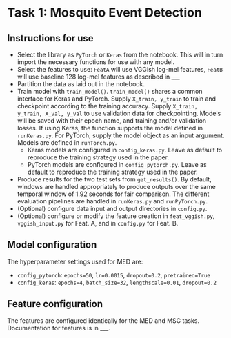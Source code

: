 # Task 1: Mosquito Event Detection

## Instructions for use

* Select the library as `PyTorch` or `Keras` from the notebook. This will in turn import the necessary functions for use with any model.
* Select the features to use: `FeatA` will use VGGish log-mel features, `FeatB` will use baseline 128 log-mel features as described in ___
* Partition the data as laid out in the notebook.
* Train model with `train_model()`. `train_model()` shares a common interface for Keras and PyTorch. Supply `X_train, y_train` to train and checkpoint according to the training accuracy. Supply `X_train, y_train, X_val, y_val` to use validation data for checkpointing. Models will be saved with their epoch name, and training and/or validation losses. If using Keras, the function supports the model defined in `runKeras.py`. For PyTorch, supply the model object as an input argument. Models are defined in `runTorch.py`.
  * Keras models are configured in `config_keras.py`. Leave as default to reproduce the training strategy used in the paper.
  * PyTorch models are configured in `config_pytorch.py`. Leave as default to reproduce the training strategy used in the paper.
* Produce results for the two test sets from `get_results()`. By default, windows are handled appropriately to produce outputs over the same temporal window of 1.92 seconds for fair comparison. The different evaluation pipelines are handled in `runKeras.py` and `runPyTorch.py`.
* (Optional) configure data input and output directories in `config.py`. 
* (Optional) configure or modify the feature creation in `feat_vggish.py`, `vggish_input.py` for Feat. A, and in `config.py` for Feat. B.

## Model configuration
The hyperparameter settings used for MED are:
* `config_pytorch`: `epochs=50`, `lr=0.0015`, `dropout=0.2`, `pretrained=True`
* `config_keras`: `epochs=4`, `batch_size=32`, `lengthscale=0.01`, `dropout=0.2`

## Feature configuration
The features are configured identically for the MED and MSC tasks. Documentation for features is in ___.
